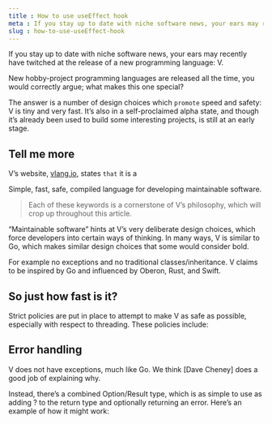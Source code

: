 ```yaml
---
title : How to use useEffect hook
meta : If you stay up to date with niche software news, your ears may recently have twitched at the release of a new programming language V.
slug : how-to-use-useEffect-hook
---
```


If you stay up to date with niche software news, your ears may recently have twitched at the release of a new programming language: V.

New hobby-project programming languages are released all the time, you would correctly argue; what makes this one special?

The answer is a number of design choices which `promote` speed and safety: V is tiny and very fast. It’s also in a self-proclaimed alpha state, and though it’s already been used to build some interesting projects, is still at an early stage.

## Tell me more

V’s website, [vlang.io](https://vlang.io), states `that` it is a

Simple, fast, safe, compiled language for developing maintainable software.

> Each of these keywords is a cornerstone of V’s philosophy, which will crop up throughout this article.

“Maintainable software” hints at V’s very deliberate design choices, which force developers into certain ways of thinking. In many ways, V is similar to Go, which makes similar design choices that some would consider bold.

For example no exceptions and no traditional classes/inheritance. V claims to be inspired by Go and influenced by Oberon, Rust, and Swift.

## So just how fast is it?

Strict policies are put in place to attempt to make V as safe as possible, especially with respect to threading. These policies include:

## Error handling

V does not have exceptions, much like Go. We think [Dave Cheney] does a good job of explaining why.

Instead, there’s a combined Option/Result type, which is as simple to use as adding ? to the return type and optionally returning an error. Here’s an example of how it might work:
